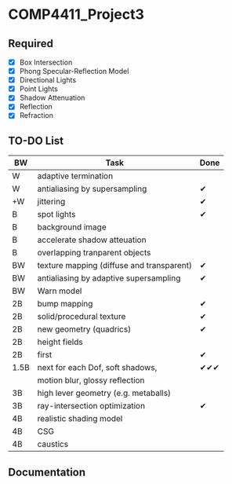 # COMP4411_Project3

## Required

- [x] Box Intersection
- [x] Phong Specular-Reflection Model
- [x] Directional Lights
- [x] Point Lights
- [x] Shadow Attenuation
- [x] Reflection
- [x] Refraction

## TO-DO List
|BW|Task|Done|
|-|-|-|
|W|adaptive termination||
|W|antialiasing by supersampling|✔|
|+W|jittering|✔|
|B|spot lights|✔|
|B|background image||
|B|accelerate shadow atteuation||
|B|overlapping tranparent objects||
|BW|texture mapping (diffuse and transparent)|✔|
|BW|antialiasing by adaptive supersampling|✔|
|BW|Warn model||
|2B|bump mapping|✔|
|2B|solid/procedural texture|✔|
|2B|new geometry (quadrics)|✔|
|2B|height fields||
|2B|first|✔|
|1.5B|next for each Dof, soft shadows,|✔✔✔|
|    |motion blur, glossy reflection||
|3B|high lever geometry (e.g. metaballs)||
|3B|ray-intersection optimization|✔|
|4B|realistic shading model||
|4B|CSG||
|4B|caustics||

## Documentation